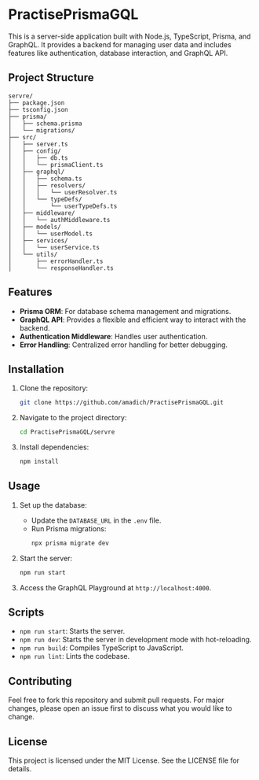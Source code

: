 # PractisePrismaGQL

This is a server-side application built with Node.js, TypeScript, Prisma, and GraphQL. It provides a backend for managing user data and includes features like authentication, database interaction, and GraphQL API.

## Project Structure

```
servre/
├── package.json
├── tsconfig.json
├── prisma/
│   ├── schema.prisma
│   └── migrations/
├── src/
│   ├── server.ts
│   ├── config/
│   │   ├── db.ts
│   │   └── prismaClient.ts
│   ├── graphql/
│   │   ├── schema.ts
│   │   ├── resolvers/
│   │   │   └── userResolver.ts
│   │   └── typeDefs/
│   │       └── userTypeDefs.ts
│   ├── middleware/
│   │   └── authMiddleware.ts
│   ├── models/
│   │   └── userModel.ts
│   ├── services/
│   │   └── userService.ts
│   └── utils/
│       ├── errorHandler.ts
│       └── responseHandler.ts
```

## Features

- **Prisma ORM**: For database schema management and migrations.
- **GraphQL API**: Provides a flexible and efficient way to interact with the backend.
- **Authentication Middleware**: Handles user authentication.
- **Error Handling**: Centralized error handling for better debugging.

## Installation

1. Clone the repository:
   ```bash
   git clone https://github.com/amadich/PractisePrismaGQL.git
   ```

2. Navigate to the project directory:
   ```bash
   cd PractisePrismaGQL/servre
   ```

3. Install dependencies:
   ```bash
   npm install
   ```

## Usage

1. Set up the database:
   - Update the `DATABASE_URL` in the `.env` file.
   - Run Prisma migrations:
     ```bash
     npx prisma migrate dev
     ```

2. Start the server:
   ```bash
   npm run start
   ```

3. Access the GraphQL Playground at `http://localhost:4000`.

## Scripts

- `npm run start`: Starts the server.
- `npm run dev`: Starts the server in development mode with hot-reloading.
- `npm run build`: Compiles TypeScript to JavaScript.
- `npm run lint`: Lints the codebase.

## Contributing

Feel free to fork this repository and submit pull requests. For major changes, please open an issue first to discuss what you would like to change.

## License

This project is licensed under the MIT License. See the LICENSE file for details.
